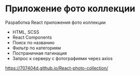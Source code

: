 ﻿# Приложение фото коллекции
 
 Разработка React приложения фото коллекции
 
 - HTML, SCSS
 - React Components
 - Поиск по названию
 - Фильтр по категориям
 - Постраничная пагинация
 - Запрос к серверу с фотографиями через axios

 
https://707404d.github.io/React-photo-collection/

